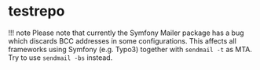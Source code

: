 # testrepo

!!! note
    Please note that currently the Symfony Mailer package has a bug which discards BCC addresses in some configurations. This affects all frameworks using Symfony (e.g. Typo3) together with `sendmail -t` as MTA. Try to use `sendmail -bs` instead.
